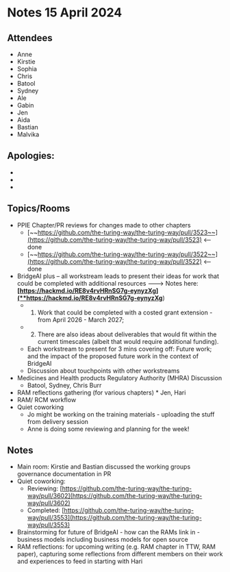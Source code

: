 # Notes 15 April 2024

## Attendees

* Anne
* Kirstie
* Sophia
* Chris
* Batool
* Sydney
* Ale
* Gabin
* Jen
* Aida
* Bastian
* Malvika

## Apologies:

* 
* 
* 

## Topics/Rooms

*  PPIE Chapter/PR reviews for changes made to other chapters
   * [~~https://github.com/the-turing-way/the-turing-way/pull/3523~~](https://github.com/the-turing-way/the-turing-way/pull/3523) <-- done
   * [~~https://github.com/the-turing-way/the-turing-way/pull/3522~~](https://github.com/the-turing-way/the-turing-way/pull/3522) <-- done
*  BridgeAI plus – all workstream leads to present their ideas for work that could be completed with additional resources  ---> Notes here: **[https://hackmd.io/RE8v4rvHRnSG7g-eynyzXg](**https://hackmd.io/RE8v4rvHRnSG7g-eynyzXg**)
   * 1) Work that could be completed with a costed grant extension - from April 2026 - March 2027;
   * 2) There are also ideas about deliverables that would fit within the current timescales (albeit that would require additional funding). 
   * Each workstream to present for 3 mins covering off:  Future work; and the impact of the proposed future work in the context of BridgeAI
   * Discussion about touchpoints with other workstreams
*  Medicines and Health products Regulatory Authority (MHRA) Discussion
      * Batool, Sydney, Chris Burr
* RAM reflections gathering (for various chapters)
      * Jen, Hari
* RAM/ RCM workflow
* Quiet coworking
   * Jo might be working on the training materials - uploading the stuff from delivery session
   * Anne is doing some reviewing and planning for the week!

## Notes

* Main room: Kirstie and Bastian discussed the working groups governance documentation in PR 
* Quiet coworking: 
   * Reviewing: [https://github.com/the-turing-way/the-turing-way/pull/3602](https://github.com/the-turing-way/the-turing-way/pull/3602)
   * Completed: [https://github.com/the-turing-way/the-turing-way/pull/3553](https://github.com/the-turing-way/the-turing-way/pull/3553)
* Brainstorming for future of BridgeAI - how can the RAMs link in - business models including business models for open source
* RAM reflections: for upcoming writing (e.g. RAM chapter in TTW, RAM paper), capturing some reflections from different members on their work and experiences to feed in starting with Hari